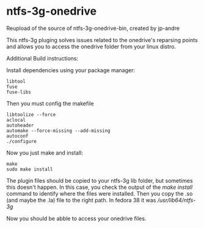 # ntfs-3g-onedrive
 Reupload of the source of ntfs-3g-onedrive-bin, created by jp-andre

This ntfs-3g pluging solves issues related to the onedrive's reparsing points and allows you to access the onedrive folder from your linux distro.


Additional Build instructions:

Install dependencies using your package manager:
```
libtool
fuse
fuse-libs
```


Then you must config the makefile
```
libtoolize --force
aclocal
autoheader
automake --force-missing --add-missing
autoconf
./configure
```

Now you just make and install:
```
make
sudo make install
```

The plugin files should be copied to your ntfs-3g lib folder, but sometimes this doesn't happen.
In this case, you check the output of the *make install* command to identify where the files were installed.
Then you copy the .so (and maybe the .la) file to the right path.
In fedora 38 it was */usr/lib64/ntfs-3g*

Now you should be abble to access your onedrive files.
